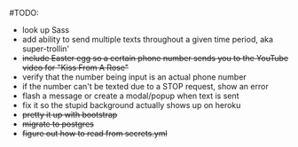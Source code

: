 #TODO:

* look up Sass
* add ability to send multiple texts throughout a given time period, aka super-trollin'
* ~~include Easter egg so a certain phone number sends you to the YouTube video for "Kiss From A Rose"~~<br>
* verify that the number being input is an actual phone number<br>
* if the number can't be texted due to a STOP request, show an error<br>
* flash a message or create a modal/popup when text is sent<br>
* fix it so the stupid background actually shows up on heroku<br>
* ~~pretty it up with bootstrap~~<br>
* ~~migrate to postgres~~<br>
* ~~figure out how to read from secrets.yml~~<br>